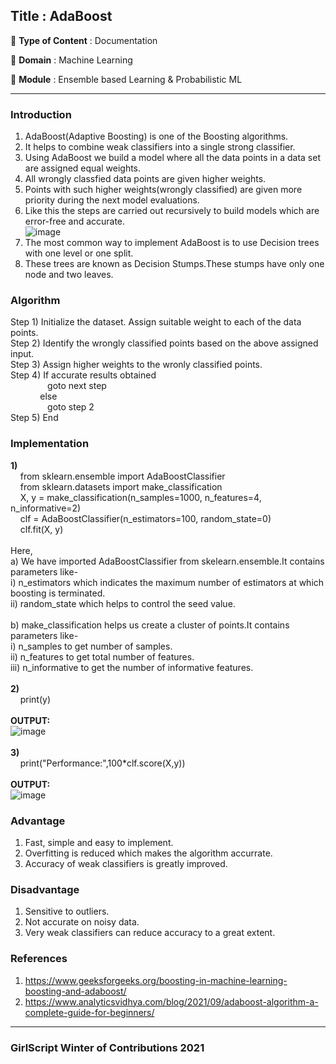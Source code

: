 ## Title : AdaBoost
🔴 **Type of Content** : Documentation

🔴 **Domain** : Machine Learning

🔴 **Module** : Ensemble based Learning & Probabilistic ML

*********************************************************************
### Introduction
1) AdaBoost(Adaptive Boosting) is one of the Boosting algorithms.
2) It helps to combine weak classifiers into a single strong classifier.
3) Using AdaBoost we build a model where all the data points in a data set are assigned equal weights.
4) All wrongly classfied data points are given higher weights.
5) Points with such higher weights(wrongly classified) are given more priority during the next model evaluations.
6) Like this the steps are carried out recursively to build models which are error-free and accurate.<br>
![image](https://user-images.githubusercontent.com/34717612/140602199-accf2c3e-22e4-4e55-a871-74034e779e85.png)<br>
7) The most common way to implement AdaBoost is to use Decision trees with one level or one split.
8) These trees are known as Decision Stumps.These stumps have only one node and two leaves.
### Algorithm 
Step 1) Initialize the dataset. Assign suitable weight to each of the data points.<br>
Step 2) Identify the wrongly classified points based on the above assigned input.<br>
Step 3) Assign higher weights to the wronly classified points.<br>
Step 4) If accurate results obtained<br>
&nbsp;&nbsp;&nbsp;&nbsp;&nbsp;&nbsp;&nbsp;&nbsp;&nbsp;&nbsp;&nbsp;&nbsp;&nbsp;&nbsp;&nbsp;goto next step<br>
&nbsp;&nbsp;&nbsp;&nbsp;&nbsp;&nbsp;&nbsp;&nbsp;&nbsp;&nbsp;&nbsp;&nbsp;else<br>
&nbsp;&nbsp;&nbsp;&nbsp;&nbsp;&nbsp;&nbsp;&nbsp;&nbsp;&nbsp;&nbsp;&nbsp;&nbsp;&nbsp;&nbsp;goto step 2<br>
Step 5) End            
### Implementation
**1)**<br>
&nbsp;&nbsp;&nbsp;&nbsp;from sklearn.ensemble import AdaBoostClassifier<br>
&nbsp;&nbsp;&nbsp;&nbsp;from sklearn.datasets import make_classification<br>
&nbsp;&nbsp;&nbsp;&nbsp;X, y = make_classification(n_samples=1000, n_features=4, n_informative=2)<br>
&nbsp;&nbsp;&nbsp;&nbsp;clf = AdaBoostClassifier(n_estimators=100, random_state=0)<br>
&nbsp;&nbsp;&nbsp;&nbsp;clf.fit(X, y)<br><br>
Here,<br>
a) We have imported AdaBoostClassifier from skelearn.ensemble.It contains parameters like-<br>
i) n_estimators which indicates the maximum number of estimators at which boosting is terminated.<br>
ii) random_state which helps to control the seed value.<br><br>
b) make_classification helps us create a cluster of points.It contains parameters like-<br>
i) n_samples to get number of samples.<br>
ii) n_features to get total number of features.<br>
iii) n_informative to get the number of informative features.<br><br>
**2)**<br>
&nbsp;&nbsp;&nbsp;&nbsp;print(y)<br><br>
**OUTPUT:**<br>
![image](https://user-images.githubusercontent.com/34717612/140605530-6e9d6090-3d52-4605-b85b-ca736b67f5c5.png)<br><br>
**3)**<br>
&nbsp;&nbsp;&nbsp;&nbsp;print("Performance:",100\*clf.score(X,y))<br><br>
**OUTPUT:**<br>
![image](https://user-images.githubusercontent.com/34717612/140605620-89dbd9dc-6bac-48f9-98d4-92c287a2bf46.png)
### Advantage
1) Fast, simple and easy to implement.
2) Overfitting is reduced which makes the algorithm accurrate.
3) Accuracy of weak classifiers is greatly improved.
### Disadvantage
1) Sensitive to outliers.
2) Not accurate on noisy data.
3) Very weak classifiers can reduce accuracy to a great extent.
### References
1) https://www.geeksforgeeks.org/boosting-in-machine-learning-boosting-and-adaboost/
2) https://www.analyticsvidhya.com/blog/2021/09/adaboost-algorithm-a-complete-guide-for-beginners/
*********************************************************************

### GirlScript Winter of Contributions 2021 
